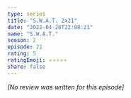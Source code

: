 ```yaml
---
type: series
title: "S.W.A.T. 2x21"
date: "2022-04-26T22:08:21"
name: "S.W.A.T."
season: 2
episode: 21
rating: 5
ratingEmoji: ⭐️⭐️⭐️⭐️⭐️
share: false
---
```


*[No review was written for this episode]*
